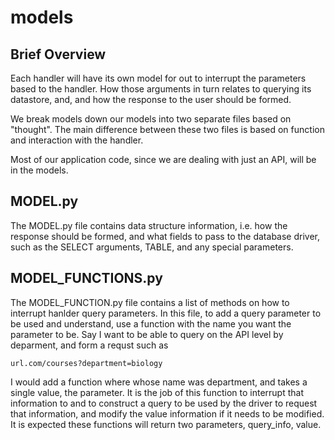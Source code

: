 models
===========

Brief Overview
--------------
Each handler will have its own model for out to interrupt the parameters based
to the handler. How those arguments in turn relates to querying its datastore, and,
and how the response to the user should be formed.

We break models down our models into two separate files based on "thought". The main
difference between these two files is based on function and interaction with the handler.

Most of our application code, since we are dealing with just an API, will be in the models.

MODEL.py
--------
The MODEL.py file contains data structure information, i.e. how the response should be formed,
and what fields to pass to the database driver, such as the SELECT arguments, TABLE, and any
special parameters.

MODEL\_FUNCTIONS.py
------------------
The MODEL\_FUNCTION.py file contains a list of methods on how to interrupt
hanlder query parameters. In this file, to add a query parameter to be used and understand, use a function
with the name you want the parameter to be. Say I want to be able to query on the API level by deparment, and
form a requst such as
    
    url.com/courses?department=biology

I would add a function where whose name was department, and takes a single value, the parameter.
It is the job of this function to interrupt that information to and to construct a query to be used by the driver
to request that information, and modify the value information if it needs to be modified. It is expected these
functions will return two parameters, query\_info, value.
